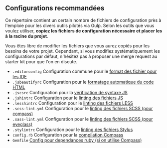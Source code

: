Configurations recommandées
-------------------------------------------------------------------------------

Ce répertoire contient un certain nombre de fichiers de configuration près à
l'emploie pour les divers outils pilotés via Gulp. Selon les outils que vous
voulez utiliser, **copiez les fichiers de configuration nécessaire et placer
les à la racine du projet**.

Vous êtes libre de modifier les fichiers que vous aurez copiés pour les besoins
de votre projet. Cependant, si vous modifiez systématiquement les
configurations par défaut, n'hésitez pas à proposer une merge request au
starter kit pour que l'on en discute.

* `.editorconfig`  Configuration commune pour le [format des fichier pour les IDE](http://editorconfig.org/)
* `.jsbeautifyrc`  Configuration pour le [formatage automatique du code HTML](https://github.com/beautify-web/js-beautify)
* `.jscsrc`        Configuration pour la [vérification de syntaxe JS](http://jscs.info/)
* `.jshintrc`      Configuration pour le [linting des fichiers JS](http://jshint.com/)
* `.lesshintrc`    Configuration pour le [linting des fichiers LESS](https://github.com/lesshint/lesshint)
* `.scss-lint.yml` Configuration pour le [linting des fichiers SCSS (pour compass)](https://github.com/brigade/scss-lint/)
* `.sass-lint.yml` Configuration pour le [linting des fichiers SCSS (pour eyeglass)](https://github.com/sasstools/sass-lint)
* `.stylintrc`     Configuration pour le [linting des fichiers Stylus](https://rosspatton.github.io/stylint/)
* `config.rb`      Configuration pour la [compilation Compass](http://compass-style.org/)
* `Gemfile` [Config pour dependances ruby (si on utilise Compass)](http://bundler.io/gemfile.html)
